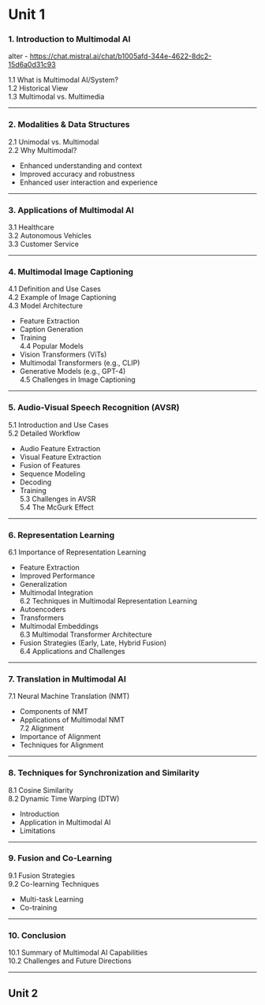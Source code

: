 
# Unit 1 

### **1. Introduction to Multimodal AI**

alter - https://chat.mistral.ai/chat/b1005afd-344e-4622-8dc2-15d6a0d31c93



1.1 What is Multimodal AI/System?  
1.2 Historical View  
1.3 Multimodal vs. Multimedia

----------

### **2. Modalities & Data Structures**

2.1 Unimodal vs. Multimodal  
2.2 Why Multimodal?

-   Enhanced understanding and context
-   Improved accuracy and robustness
-   Enhanced user interaction and experience

----------

### **3. Applications of Multimodal AI**

3.1 Healthcare  
3.2 Autonomous Vehicles  
3.3 Customer Service

----------

### **4. Multimodal Image Captioning**

4.1 Definition and Use Cases  
4.2 Example of Image Captioning  
4.3 Model Architecture

-   Feature Extraction
-   Caption Generation
-   Training  
    4.4 Popular Models
-   Vision Transformers (ViTs)
-   Multimodal Transformers (e.g., CLIP)
-   Generative Models (e.g., GPT-4)  
    4.5 Challenges in Image Captioning

----------

### **5. Audio-Visual Speech Recognition (AVSR)**

5.1 Introduction and Use Cases  
5.2 Detailed Workflow

-   Audio Feature Extraction
-   Visual Feature Extraction
-   Fusion of Features
-   Sequence Modeling
-   Decoding
-   Training  
    5.3 Challenges in AVSR  
    5.4 The McGurk Effect

----------

### **6. Representation Learning**

6.1 Importance of Representation Learning

-   Feature Extraction
-   Improved Performance
-   Generalization
-   Multimodal Integration  
    6.2 Techniques in Multimodal Representation Learning
-   Autoencoders
-   Transformers
-   Multimodal Embeddings  
    6.3 Multimodal Transformer Architecture
-   Fusion Strategies (Early, Late, Hybrid Fusion)  
    6.4 Applications and Challenges

----------

### **7. Translation in Multimodal AI**

7.1 Neural Machine Translation (NMT)

-   Components of NMT
-   Applications of Multimodal NMT  
    7.2 Alignment
-   Importance of Alignment
-   Techniques for Alignment

----------

### **8. Techniques for Synchronization and Similarity**

8.1 Cosine Similarity  
8.2 Dynamic Time Warping (DTW)

-   Introduction
-   Application in Multimodal AI
-   Limitations

----------

### **9. Fusion and Co-Learning**

9.1 Fusion Strategies  
9.2 Co-learning Techniques

-   Multi-task Learning
-   Co-training

----------

### **10. Conclusion**

10.1 Summary of Multimodal AI Capabilities  
10.2 Challenges and Future Directions

----------

## Unit 2 
<!--stackedit_data:
eyJoaXN0b3J5IjpbMTc1NzQ3MjExNV19
-->